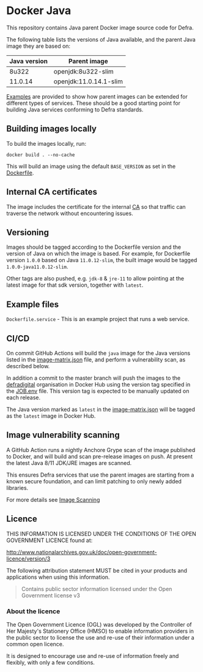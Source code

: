 # Docker Java

This repository contains Java parent Docker image source code for Defra.

The following table lists the versions of Java available, and the parent Java image they are based on:

| Java version  | Parent image           |
| ------------- | ---------------------- |
| 8u322         | openjdk:8u322-slim     |
| 11.0.14       | openjdk:11.0.14.1-slim |

[Examples](./example) are provided to show how parent images can be extended for different types of services. These should be a good starting point for building Java services conforming to Defra standards.

## Building images locally

To build the images locally, run:
```
docker build . --no-cache
```

This will build an image using the default `BASE_VERSION` as set in the [Dockerfile](Dockerfile).

## Internal CA certificates

The image includes the certificate for the internal [CA](https://en.wikipedia.org/wiki/Certificate_authority) so that traffic can traverse the network without encountering issues.

## Versioning

Images should be tagged according to the Dockerfile version and the version of Java on which the image is based. For example, for Dockerfile version `1.0.0` based on Java `11.0.12-slim`, the built image would be tagged `1.0.0-java11.0.12-slim`.

Other tags are also pushed, e.g. `jdk-8` & `jre-11` to allow pointing at the latest image for that sdk version, together with `latest`.

## Example files

`Dockerfile.service` - This is an example project that runs a web service.

## CI/CD

On commit GitHub Actions will build the `java` image for the Java versions listed in the [image-matrix.json](image-matrix.json) file, and perform a vulnerability scan, as described below.

In addition a commit to the master branch will push the images to the [defradigital](https://hub.docker.com/u/defradigital) organisation in Docker Hub using the version tag specified in the [JOB.env](JOB.env) file. This version tag is expected to be manually updated on each release.

The Java version marked as `latest` in the [image-matrix.json](image-matrix.json) will be tagged as the `latest` image in Docker Hub.

## Image vulnerability scanning

A GitHub Action runs a nightly Anchore Grype scan of the image published to Docker, and will build and scan pre-release images on push. At present the latest Java 8/11 JDK/JRE images are scanned.

This ensures Defra services that use the parent images are starting from a known secure foundation, and can limit patching to only newly added libraries.

For more details see [Image Scanning](IMAGE_SCANNING.md)

## Licence

THIS INFORMATION IS LICENSED UNDER THE CONDITIONS OF THE OPEN GOVERNMENT LICENCE found at:

<http://www.nationalarchives.gov.uk/doc/open-government-licence/version/3>

The following attribution statement MUST be cited in your products and applications when using this information.

> Contains public sector information licensed under the Open Government license v3

### About the licence

The Open Government Licence (OGL) was developed by the Controller of Her Majesty's Stationery Office (HMSO) to enable information providers in the public sector to license the use and re-use of their information under a common open licence.

It is designed to encourage use and re-use of information freely and flexibly, with only a few conditions.
